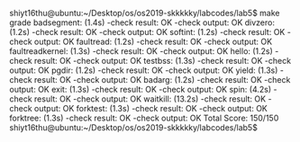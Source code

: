 
shiyt16thu@ubuntu:~/Desktop/os/os2019-skkkkky/labcodes/lab5$ make grade
badsegment:              (1.4s)
  -check result:                             OK
  -check output:                             OK
divzero:                 (1.2s)
  -check result:                             OK
  -check output:                             OK
softint:                 (1.2s)
  -check result:                             OK
  -check output:                             OK
faultread:               (1.2s)
  -check result:                             OK
  -check output:                             OK
faultreadkernel:         (1.3s)
  -check result:                             OK
  -check output:                             OK
hello:                   (1.2s)
  -check result:                             OK
  -check output:                             OK
testbss:                 (1.3s)
  -check result:                             OK
  -check output:                             OK
pgdir:                   (1.2s)
  -check result:                             OK
  -check output:                             OK
yield:                   (1.3s)
  -check result:                             OK
  -check output:                             OK
badarg:                  (1.2s)
  -check result:                             OK
  -check output:                             OK
exit:                    (1.3s)
  -check result:                             OK
  -check output:                             OK
spin:                    (4.2s)
  -check result:                             OK
  -check output:                             OK
waitkill:                (13.2s)
  -check result:                             OK
  -check output:                             OK
forktest:                (1.3s)
  -check result:                             OK
  -check output:                             OK
forktree:                (1.3s)
  -check result:                             OK
  -check output:                             OK
Total Score: 150/150
shiyt16thu@ubuntu:~/Desktop/os/os2019-skkkkky/labcodes/lab5$ 

